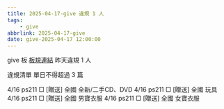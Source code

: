 ```yaml
---
title: 2025-04-17-give 違規 1 人
tags:
    - give
abbrlink: 2025-04-17-give
date: give-2025-04-17 12:00:00
---
```

give 板 [板規連結](https://www.ptt.cc/bbs/give/M.1612495900.A.C32.html)
昨天違規 1 人
<!-- more -->

違規清單
單日不得超過 3 篇

4/16 ps211 □ [贈送] 全國 全新/二手CD、DVD
4/16 ps211 □ [贈送] 全國 玩具
4/16 ps211 □ [贈送] 全國 男寶衣服
4/16 ps211 □ [贈送] 全國 女寶衣服